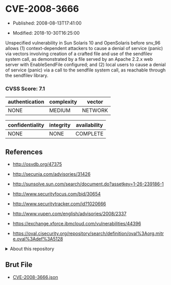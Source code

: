 # CVE-2008-3666

- Published: 2008-08-13T17:41:00

- Modified: 2018-10-30T16:25:00

Unspecified vulnerability in Sun Solaris 10 and OpenSolaris before snv_96 allows (1) context-dependent attackers to cause a denial of service (panic) via vectors involving creation of a crafted file and use of the sendfilev system call, as demonstrated by a file served by an Apache 2.2.x web server with EnableSendFile configured; and (2) local users to cause a denial of service (panic) via a call to the sendfile system call, as reachable through the sendfilev library.

### CVSS Score: **7.1**

| authentication | complexity | vector |
| --- | --- | --- |
| NONE | MEDIUM | NETWORK |

| confidentiality | integrity | availability |
| --- | --- | --- |
| NONE | NONE | COMPLETE |

## References

* http://osvdb.org/47375

* http://secunia.com/advisories/31426

* http://sunsolve.sun.com/search/document.do?assetkey=1-26-239186-1

* http://www.securityfocus.com/bid/30654

* http://www.securitytracker.com/id?1020666

* http://www.vupen.com/english/advisories/2008/2337

* https://exchange.xforce.ibmcloud.com/vulnerabilities/44396

* https://oval.cisecurity.org/repository/search/definition/oval%3Aorg.mitre.oval%3Adef%3A5128

<details>
<summary>About this repository</summary> 

  This repository is part of the project [Live Hack CVE](https://github.com/Live-Hack-CVE). Main website can be found [www.live-hack.org](https://www.live-hack.org) 
  
  Made by [Sn0wAlice](https://github.com/Sn0wAlice) for the people that care about security and need to have a feed of the latest CVEs. Hope you enjoy it, don't forget to star the repo and follow me on [Twitter](https://twitter.com/Sn0wAlice) and [Github](https://github.com/Sn0wAlice). And that is my [personnal website](https://www.alice-snow.me/)

  - [Home Page](https://github.com/Live-Hack-CVE)
  - [Framework](https://github.com/Live-Hack-CVE/cve-framework)
  - [CVE database](https://github.com/Live-Hack-CVE/full_database)
  - [Changelog](https://github.com/Live-Hack-CVE/Changelog)
</details>

## Brut File

* [CVE-2008-3666.json](https://raw.githubusercontent.com/Live-Hack-CVE/full_database/main/cves/2008/CVE-2008-3666.json)

